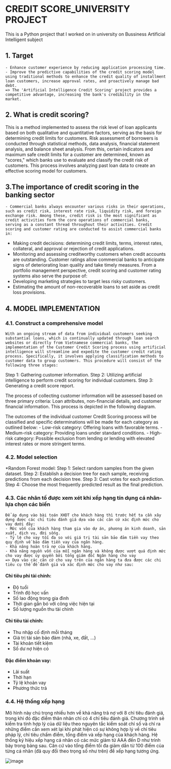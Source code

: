 # CREDIT SCORE_UNIVERSITY PROJECT
This is a Python project that I worked on in university on Bussiness Artificial Intelligent subject
## 1. Target
	- Enhance customer experience by reducing application processing time. 
 	- Improve the predictive capabilities of the credit scoring model using traditional methods to enhance the credit quality of installment loan customers, increase approval rates, and proactively manage bad debt. 
  	=> The 'Artificial Intelligence Credit Scoring' project provides a competitive advantage, increasing the bank's credibility in the market.
   
## 2. What is credit scoring?
This is a method implemented to assess the risk level of loan applicants based on both qualitative and quantitative factors, serving as the basis for determining credit limits for customers. Risk assessment of borrowers is conducted through statistical methods, data analysis, financial statement analysis, and balance sheet analysis. From this, certain indicators and maximum safe credit limits for a customer are determined, known as "scores," which banks use to evaluate and classify the credit risk of customers. This process involves analyzing past loan data to create an effective scoring model for customers.

## 3.The importance of credit scoring in the banking sector
	- Commercial banks always encounter various risks in their operations, such as credit risk, interest rate risk, liquidity risk, and foreign exchange risk. Among these, credit risk is the most significant as credit activities form the core operations of commercial banks, serving as a constant thread throughout their activities. Credit scoring and customer rating are conducted to assist commercial banks in:
  - Making credit decisions: determining credit limits, terms, interest rates, collateral, and approval or rejection of credit applications.
  - Monitoring and assessing creditworthy customers when credit accounts are outstanding. Customer ratings allow commercial banks to anticipate signs of deteriorating loan quality and take timely measures. From a portfolio management perspective, credit scoring and customer rating systems also serve the purpose of:
  - Developing marketing strategies to target less risky customers.
  - Estimating the amount of non-recoverable loans to set aside as credit loss provisions.
## 4. MODEL IMPLEMENTATION
### 4.1. Construct a comprehensive model
	With an ongoing stream of data from individual customers seeking substantial loans, which is continually updated through loan search websites or directly from Vietnamese commercial banks, the implementation of the Customer Credit Scoring process using artificial intelligence will streamline and expedite the customer credit rating process. Specifically, it involves applying classification methods to customer data to group customers. This procedure will consist of the following three stages:
Step 1: Gathering customer information.
Step 2: Utilizing artificial intelligence to perform credit scoring for individual customers.
Step 3: Generating a credit score report.

The process of collecting customer information will be assessed based on three primary criteria: Loan attributes, non-financial details, and customer financial information. This process is depicted in the following diagram.
        
The outcomes of the individual customer Credit Scoring process will be classified and specific determinations will be made for each category as outlined below:
	- Low-risk category: Offering loans with favorable terms.
	- Medium-risk category: Providing loans under standard conditions.
	- High-risk category: Possible exclusion from lending or lending with elevated interest rates or more stringent terms.
 ### 4.2. Model selection
 *Random Forest model:
	Step 1: Select random samples from the given dataset.
 	Step 2: Establish a decision tree for each sample, receiving predictions from each decision tree.
  	Step 3: Cast votes for each prediction.
   	Step 4: Choose the most frequently predicted result as the final prediction.
### 4.3. Các nhân tố được xem xét khi xếp hạng tín dụng cá nhân-lựa chọn các biến
	Để áp dụng vào bài toán XHDT cho khách hàng thì trước hết ta cần xây dựng được các chỉ tiêu đánh giá dựa vào các căn cứ xác định mức cho vay dưới đây:
	- Mức vốn của khách hàng tham gia vào dự án, phương án kinh doanh, sản xuất, dịch vụ, đời sống.
	- Tỷ lệ cho vay tối đa so với giá trị tài sản bảo đảm tiền vay theo quy định về bảo đảm tiền vay của ngân hàng. 
	- Khả năng hoàn trả nợ của khách hàng. 
	- Khả năng nguồn vốn của mỗi ngân hàng và không được vượt quá định mức cho vay được ủy quyền bởi tổng giám đốc Ngân hàng cho vay
	=> Dựa vào các căn cứ cho vay trên của ngân hàng ta đưa được các chi tiêu cụ thể để đánh giá và xác định mức cho vay như sau:
#### Chỉ tiêu phi tài chính:
+ Độ tuổi
+ Trình độ học vấn
+ Số lao động trong gia đình
+ Thời gian gắn bó với công việc hiện tại
+ Số lượng nguồn thu tài chính
#### Chỉ tiêu tài chính:
+ Thu nhập cố định mỗi tháng
+ Giá trị tài sản bảo đảm (nhà, xe, đất, …)
+ Tài khoản tiết kiệm
+ Số dư nợ hiện có
#### Đặc điểm khoản vay:
+ Lãi suất
+ Thời hạn
+ Tỷ lệ khoản vay 
+ Phương thức trả

### 4.4. Hệ thống xếp hạng
Mô hình này chú trọng nhiều hơn về khả năng trả nợ với 8 chỉ tiêu đánh giá, trong khi đó đặc điểm thân nhân chỉ có 4 chỉ tiêu đánh giá. Chương trình sẽ kiểm tra tính hợp lý của dữ liệu theo nguyên tắc kiểm soát chỉ số và chỉ ra những điểm cần xem xét lại khi phát hiện có sự không hợp lý về chỉ tiêu pháp lý, chỉ tiêu chấm điểm, tổng điểm và xếp hạng của khách hàng. Hệ thống ký hiệu xếp hạng cá nhân có các mức giảm từ AAA đến D như trình bày trong bảng sau. Căn cứ vào tổng điểm tối đa giảm dần từ 100 điểm của từng cá nhân (đã quy đổi theo trọng số như trên) để xếp hạng tương ứng.

![image](https://github.com/ThuHuong-Gina/Credit-Score-Prediction_Project/assets/141025228/c9bcb898-677c-4d47-88a2-ea0dacad47c7)


